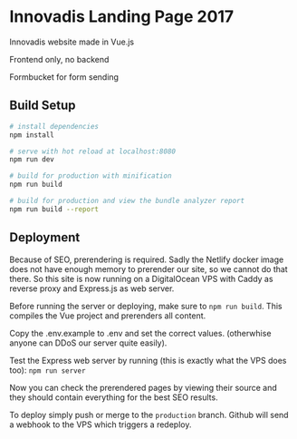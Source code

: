 # Innovadis Landing Page 2017

Innovadis website made in Vue.js

Frontend only, no backend

Formbucket for form sending

## Build Setup

``` bash
# install dependencies
npm install

# serve with hot reload at localhost:8080
npm run dev

# build for production with minification
npm run build

# build for production and view the bundle analyzer report
npm run build --report
```

## Deployment

Because of SEO, prerendering is required. Sadly the Netlify docker image does not have enough memory to prerender our site, so we cannot do that there.
So this site is now running on a DigitalOcean VPS with Caddy as reverse proxy and Express.js as web server.

Before running the server or deploying, make sure to `npm run build`. This compiles the Vue project and prerenders all content.

Copy the .env.example to .env and set the correct values. (otherwhise anyone can DDoS our server quite easily).

Test the Express web server by running (this is exactly what the VPS does too):
`npm run server`

Now you can check the prerendered pages by viewing their source and they should contain everything for the best SEO results.


To deploy simply push or merge to the `production` branch. Github will send a webhook to the VPS which triggers a redeploy.
